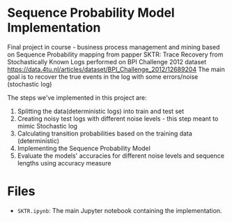 # Sequence Probability Model Implementation
Final project in course - business process management and mining
based on Sequence Probability mapping from papper SKTR: Trace Recovery from Stochastically Known Logs
performed on BPI Challenge 2012 dataset   https://data.4tu.nl/articles/dataset/BPI_Challenge_2012/12689204
The main goal is to recover the true events in the log with some errors/noise (stochastic log)

The steps we've implemented in this project are:
1. Splitting the data(deterministic logs) into train and test set
2. Creating noisy test logs with different noise levels - this step meant to mimic Stochastic log
3. Calculating transition probabilities based on the training data (deterministic) 
4. Implementing the Sequence Probability Model 
5. Evaluate the models' accuracies for different noise levels and sequence lengths using accuracy measure 



# Files
- `SKTR.ipynb`: The main Jupyter notebook containing the implementation.
